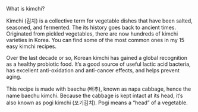 What is kimchi?

Kimchi (김치) is a collective term for vegetable dishes that have been salted, seasoned, and fermented. The its history goes back to ancient times. Originated from pickled vegetables, there are now hundreds of kimchi varieties in Korea. You can find some of the most common ones in my 15 easy kimchi recipes.

Over the last decade or so, Korean kimchi has gained a global recognition as a healthy probiotic food. It’s a good source of useful lactic acid bacteria, has excellent anti-oxidation and anti-cancer effects, and helps prevent aging.

This recipe is made with baechu (배추), known as napa cabbage, hence the name baechu kimchi. Because the cabbage is kept intact at its head, it’s also known as pogi kimchi (포기김치). Pogi means a “head” of a vegetable.


 